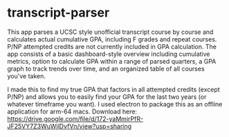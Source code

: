 # transcript-parser
This app parses a UCSC style unofficial transcript course by course and calculates actual cumulative GPA, including F grades and repeat courses. P/NP attempted credits are not currently included in GPA calculation. The app consists of a basic dashboard-style overview including cumulative metrics, option to calculate GPA within a range of parsed quarters, a GPA graph to track trends over time, and an organized table of all courses you've taken.

I made this to find my true GPA that factors in all attempted credits (except P/NP) and allows you to easily find your GPA for the last two years (or whatever timeframe you want). I used electron to package this as an offline application for arm-64 macs. Download here: https://drive.google.com/file/d/172-yaMmirPfR-JF25VY7Z3WuWjlDvfVn/view?usp=sharing
